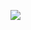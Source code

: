 ![](https://camo.githubusercontent.com/a7c05e6aa24f951917c73939c24f47f0d8c5b80d/687474703a2f2f696d616765732e636e626c6f67732e636f6d2f636e626c6f67735f636f6d2f666c795f647261676f6e2f3237363831332f6f5f6c6966656379636c652d2545362541302538372545362542332541382545372538392538382545362539432541432e706e67)


